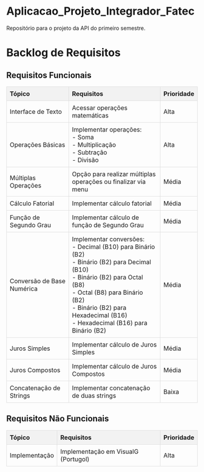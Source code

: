 # Aplicacao_Projeto_Integrador_Fatec
Repositório para o projeto da API do primeiro semestre.

# Backlog de Requisitos

## Requisitos Funcionais

<table style="width:100%; border-collapse:collapse;">
  <thead>
    <tr>
      <th style="border: 1px solid #ddd; padding: 8px; text-align:left; background-color:#f2f2f2;">Tópico</th>
      <th style="border: 1px solid #ddd; padding: 8px; text-align:left; background-color:#f2f2f2;">Requisitos</th>
      <th style="border: 1px solid #ddd; padding: 8px; text-align:left; background-color:#f2f2f2;">Prioridade</th>
    </tr>
  </thead>
  <tbody>
    <tr>
      <td style="border: 1px solid #ddd; padding: 8px;">Interface de Texto</td>
      <td style="border: 1px solid #ddd; padding: 8px;">Acessar operações matemáticas</td>
      <td style="border: 1px solid #ddd; padding: 8px;">Alta</td>
    </tr>
    <tr>
      <td style="border: 1px solid #ddd; padding: 8px;">Operações Básicas</td>
      <td style="border: 1px solid #ddd; padding: 8px;">Implementar operações: <br>
          - Soma <br>
          - Multiplicação <br>
          - Subtração <br>
          - Divisão
      </td>
      <td style="border: 1px solid #ddd; padding: 8px;">Alta</td>
    </tr>
    <tr>
      <td style="border: 1px solid #ddd; padding: 8px;">Múltiplas Operações</td>
      <td style="border: 1px solid #ddd; padding: 8px;">Opção para realizar múltiplas operações ou finalizar via menu</td>
      <td style="border: 1px solid #ddd; padding: 8px;">Média</td>
    </tr>
    <tr>
      <td style="border: 1px solid #ddd; padding: 8px;">Cálculo Fatorial</td>
      <td style="border: 1px solid #ddd; padding: 8px;">Implementar cálculo fatorial</td>
      <td style="border: 1px solid #ddd; padding: 8px;">Média</td>
    </tr>
    <tr>
      <td style="border: 1px solid #ddd; padding: 8px;">Função de Segundo Grau</td>
      <td style="border: 1px solid #ddd; padding: 8px;">Implementar cálculo de função de Segundo Grau</td>
      <td style="border: 1px solid #ddd; padding: 8px;">Média</td>
    </tr>
    <tr>
      <td style="border: 1px solid #ddd; padding: 8px;">Conversão de Base Numérica</td>
      <td style="border: 1px solid #ddd; padding: 8px;">
        Implementar conversões: <br>
        - Decimal (B10) para Binário (B2) <br>
        - Binário (B2) para Decimal (B10) <br>
        - Binário (B2) para Octal (B8) <br>
        - Octal (B8) para Binário (B2) <br>
        - Binário (B2) para Hexadecimal (B16) <br>
        - Hexadecimal (B16) para Binário (B2)
      </td>
      <td style="border: 1px solid #ddd; padding: 8px;">Média</td>
    </tr>
    <tr>
      <td style="border: 1px solid #ddd; padding: 8px;">Juros Simples</td>
      <td style="border: 1px solid #ddd; padding: 8px;">Implementar cálculo de Juros Simples</td>
      <td style="border: 1px solid #ddd; padding: 8px;">Média</td>
    </tr>
    <tr>
      <td style="border: 1px solid #ddd; padding: 8px;">Juros Compostos</td>
      <td style="border: 1px solid #ddd; padding: 8px;">Implementar cálculo de Juros Compostos</td>
      <td style="border: 1px solid #ddd; padding: 8px;">Média</td>
    </tr>
    <tr>
      <td style="border: 1px solid #ddd; padding: 8px;">Concatenação de Strings</td>
      <td style="border: 1px solid #ddd; padding: 8px;">Implementar concatenação de duas strings</td>
      <td style="border: 1px solid #ddd; padding: 8px;">Baixa</td>
    </tr>
  </tbody>
</table>

## Requisitos Não Funcionais

<table style="width:100%; border-collapse:collapse;">
  <thead>
    <tr>
      <th style="border: 1px solid #ddd; padding: 8px; text-align:left; background-color:#f2f2f2;">Tópico</th>
      <th style="border: 1px solid #ddd; padding: 8px; text-align:left; background-color:#f2f2f2;">Requisitos</th>
      <th style="border: 1px solid #ddd; padding: 8px; text-align:left; background-color:#f2f2f2;">Prioridade</th>
    </tr>
  </thead>
  <tbody>
    <tr>
      <td style="border: 1px solid #ddd; padding: 8px;">Implementação</td>
      <td style="border: 1px solid #ddd; padding: 8px;">Implementação em VisualG (Portugol)</td>
      <td style="border: 1px solid #ddd; padding: 8px;">Alta</td>
    </tr>
  </tbody>
</table>
